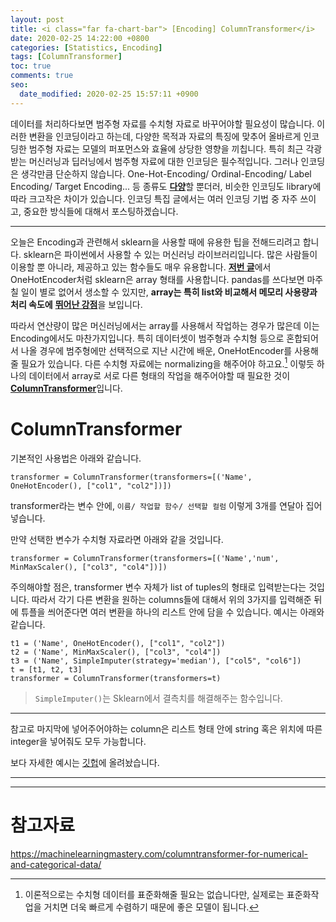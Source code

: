 ```yaml
---
layout: post
title: <i class="far fa-chart-bar"> [Encoding] ColumnTransformer</i>
date: 2020-02-25 14:22:00 +0800
categories: [Statistics, Encoding]
tags: [ColumnTransformer]
toc: true
comments: true
seo:
  date_modified: 2020-02-25 15:57:11 +0900
---
```


데이터를 처리하다보면 범주형 자료를 수치형 자료로 바꾸어야할 필요성이 많습니다. 이러한 변환을 인코딩이라고 하는데, 다양한 목적과 자료의 특징에 맞추어 올바르게 인코딩한 범주형 자료는 모델의 퍼포먼스와 효율에 상당한 영향을 끼칩니다. 특히 최근 각광받는 머신러닝과 딥러닝에서 범주형 자료에 대한 인코딩은 필수적입니다. 그러나 인코딩은 생각만큼 단순하지 않습니다. One-Hot-Encoding/ Ordinal-Encoding/ Label Encoding/ Target Encoding... 등
종류도 <b>[다양](http://contrib.scikit-learn.org/categorical-encoding/index.html)</b>할 뿐더러, 비슷한 인코딩도 library에 따라 크고작은 차이가 있습니다. 인코딩 특집 글에서는 여러 인코딩 기법 중 자주 쓰이고, 중요한 방식들에 대해서 포스팅하겠습니다.   

***  
  

오늘은 Encoding과 관련해서 sklearn을 사용할 때에 유용한 팁을 전해드리려고 합니다. sklearn은 파이썬에서 사용할 수 있는 머신러닝 라이브러리입니다.
많은 사람들이 이용할 뿐 아니라, 제공하고 있는 함수들도 매우 유용합니다.
<b>[저번 글](https://haehwan.github.io/posts/Sta-Encoding/)</b>에서 OneHotEncoder처럼 sklearn은 array 형태를 사용합니다.
pandas를 쓰다보면 마주칠 일이 별로 없어서 생소할 수 있지만, 
<b>array는 특히 list와 비교해서 메모리 사용량과 처리 속도에</b> <b>[뛰어난 강점](https://webcourses.ucf.edu/courses/1249560/pages/python-lists-vs-numpy-arrays-what-is-the-difference)</b>을 보입니다.  

따라서 연산량이 많은 머신러닝에서는 array를 사용해서 작업하는 경우가 많은데 이는 Encoding에서도 마찬가지입니다.
특히 데이터셋이 범주형과 수치형 등으로 혼합되어서 나올 경우에 범주형에만 선택적으로 지난 시간에 배운, OneHotEncoder를 사용해줄 필요가 있습니다.
다른 수치형 자료에는 normalizing을 해주어야 하고요.[^stand]
이렇듯 하나의 데이터에서 array로 서로 다른 형태의 작업을 해주어야할 때 필요한 것이 <b>[ColumnTransformer](https://scikit-learn.org/stable/modules/generated/sklearn.compose.ColumnTransformer.html)</b>입니다. 

  
[^stand]: 이론적으로는 수치형 데이터를 표준화해줄 필요는 없습니다만, 실제로는 표준화작업을 거치면 더욱 빠르게 수렴하기 때문에 좋은 모델이 됩니다.
   

# ColumnTransformer
기본적인 사용법은 아래와 같습니다. 

```
transformer = ColumnTransformer(transformers=[('Name', OneHotEncoder(), ["col1", "col2"])])
```  

transformer라는 변수 안에, `이름/ 작업할 함수/ 선택할 컬럼` 이렇게 3개를 연달아 집어넣습니다.  

만약 선택한 변수가 수치형 자료라면 아래와 같을 것입니다.

```
transformer = ColumnTransformer(transformers=[('Name','num', MinMaxScaler(), ["col3", "col4"])])
```  

주의해야할 점은, transformer 변수 자체가 list of tuples의 형태로 입력받는다는 것입니다.
따라서 각기 다른 변환을 원하는 columns들에 대해서 위의 3가지를 입력해준 뒤에 튜플을 씌어준다면 여러 변환을 하나의 리스트 안에 담을 수 있습니다.
예시는 아래와 같습니다.  

```
t1 = ('Name', OneHotEncoder(), ["col1", "col2"])
t2 = ('Name', MinMaxScaler(), ["col3", "col4"])
t3 = ('Name', SimpleImputer(strategy='median'), ["col5", "col6"])
t = [t1, t2, t3]
transformer = ColumnTransformer(transformers=t)
```  
>  `SimpleImputer()`는 Sklearn에서 결측치를 해결해주는 함수입니다.  

***  

참고로 마지막에 넣어주어야하는 column은 리스트 형태 안에 string 혹은 위치에 따른 integer을 넣어줘도 모두 가능합니다.  


보다 자세한 예시는 [깃헙](https://github.com/HaeHwan/HaeHwan.github.io/blob/master/_posts/%5BEncoding%5D%20OHE/%EC%8B%AC%ED%99%94%EA%B3%BC%EC%A0%95/ColumnTransformer.ipynb)에 올려놨습니다.






***
***

# 참고자료
https://machinelearningmastery.com/columntransformer-for-numerical-and-categorical-data/
